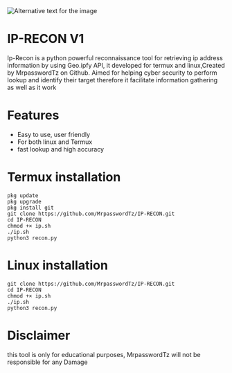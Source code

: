 <img src="image.jpg" alt="Alternative text for the image">


# IP-RECON V1
Ip-Recon is a python powerful reconnaissance tool for retrieving ip address information by using Geo.ipfy API, it developed for  termux and linux,Created by MrpasswordTz on Github. Aimed for helping cyber security to perform lookup and identify their target therefore it facilitate information gathering as well as it work

# Features 
<ul>
  <li>Easy to use, user friendly</li>
  <li>For both linux and Termux</li>
  <li>fast lookup and high accuracy </li>
</ul>

# Termux installation
```
pkg update 
pkg upgrade 
pkg install git 
git clone https://github.com/MrpasswordTz/IP-RECON.git
cd IP-RECON
chmod +× ip.sh
./ip.sh
python3 recon.py
```
# Linux installation 
```
git clone https://github.com/MrpasswordTz/IP-RECON.git
cd IP-RECON
chmod +× ip.sh
./ip.sh
python3 recon.py
```
# Disclaimer 
this tool is only for educational purposes,  MrpasswordTz will not be responsible for any Damage
